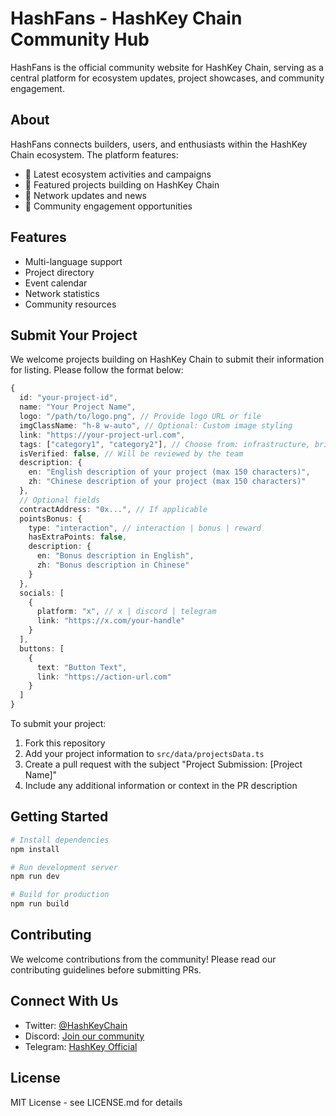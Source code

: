 # HashFans - HashKey Chain Community Hub

HashFans is the official community website for HashKey Chain, serving as a central platform for ecosystem updates, project showcases, and community engagement.

## About

HashFans connects builders, users, and enthusiasts within the HashKey Chain ecosystem. The platform features:

- 🎯 Latest ecosystem activities and campaigns
- 🚀 Featured projects building on HashKey Chain
- 📰 Network updates and news
- 🤝 Community engagement opportunities

## Features

- Multi-language support
- Project directory
- Event calendar
- Network statistics
- Community resources

## Submit Your Project

We welcome projects building on HashKey Chain to submit their information for listing. Please follow the format below:

```typescript
{
  id: "your-project-id",
  name: "Your Project Name",
  logo: "/path/to/logo.png", // Provide logo URL or file
  imgClassName: "h-8 w-auto", // Optional: Custom image styling
  link: "https://your-project-url.com",
  tags: ["category1", "category2"], // Choose from: infrastructure, bridge, wallet, RWA, defi, oracle, gaming, DeFi, Dex
  isVerified: false, // Will be reviewed by the team
  description: {
    en: "English description of your project (max 150 characters)",
    zh: "Chinese description of your project (max 150 characters)"
  },
  // Optional fields
  contractAddress: "0x...", // If applicable
  pointsBonus: {
    type: "interaction", // interaction | bonus | reward
    hasExtraPoints: false,
    description: {
      en: "Bonus description in English",
      zh: "Bonus description in Chinese"
    }
  },
  socials: [
    {
      platform: "x", // x | discord | telegram
      link: "https://x.com/your-handle"
    }
  ],
  buttons: [
    {
      text: "Button Text",
      link: "https://action-url.com"
    }
  ]
}
```

To submit your project:
1. Fork this repository
2. Add your project information to `src/data/projectsData.ts`
3. Create a pull request with the subject "Project Submission: [Project Name]"
4. Include any additional information or context in the PR description

## Getting Started

```bash
# Install dependencies
npm install

# Run development server
npm run dev

# Build for production
npm run build
```

## Contributing

We welcome contributions from the community! Please read our contributing guidelines before submitting PRs.

## Connect With Us

- Twitter: [@HashKeyChain](https://twitter.com/HashKeyChain)
- Discord: [Join our community](https://discord.gg/hashkey)
- Telegram: [HashKey Official](https://t.me/hashkey)

## License

MIT License - see LICENSE.md for details
